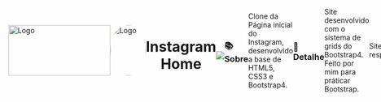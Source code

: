 <div style="display: flex; align-items: center;">
  <img src="https://github.com/abraao69/ApiRestful-teste/blob/main/logo.png" alt="Logo" width="200" height="100">
  <img src="https://github.com/abraao69/abraao69-portfolio-abraao/blob/master/testinho/portfolio/1679067787215.jpeg" alt="Logo" width="70" height="100" style="border-radius: 100%;">
<br><br>

<h1 align=center>Instagram Home</h1>
<hr>
<h1 align=center><img src="https://user-images.githubusercontent.com/103331086/219114840-5ab8c31e-0ffe-48d7-9d6f-5fa6fd243a27.PNG"></h1>
<hr>

### 📚 Sobre

Clone da Página inicial do Instagram, desenvolvido a base de HTML5, CSS3 e Bootstrap4.

### 🎨 Detalhe

Site desenvolvido com o sistema de grids do Bootstrap4.
Feito por mim para práticar Bootstrap.

Site responsivo.

<hr>

### 🔥 Como contribuir

```
Fork este respositório
Faça as mudanças
Abra um pull request
```

### 💻 Tecnologias utilizadas

Neste site foi utilizado as seguintes tecnologias

- [HTML](https://www.w3schools.com/html/)
- [CSS](https://www.w3schools.com/css/)
- [Bootstrap](https://getbootstrap.com/)

### :airplane: Acesse o site

Hospedado no Netlify

https://cloneinstagram695.netlify.app/
